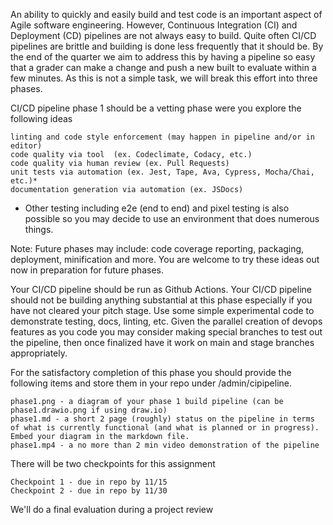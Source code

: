 An ability to quickly and easily build and test code is an important aspect of Agile software engineering.  However, Continuous Integration (CI) and Deployment (CD) pipelines are not always easy to build.  Quite often CI/CD pipelines are brittle and building is done less frequently that it should be. By the end of the quarter we aim to address this by having a pipeline so easy that a grader can make a change and push a new built to evaluate within a few minutes.  As this is not a simple task, we will break this effort into three phases. 

CI/CD pipeline phase 1 should be a vetting phase were you explore the following ideas

    linting and code style enforcement (may happen in pipeline and/or in editor)
    code quality via tool  (ex. Codeclimate, Codacy, etc.)
    code quality via human review (ex. Pull Requests)
    unit tests via automation (ex. Jest, Tape, Ava, Cypress, Mocha/Chai, etc.)*
    documentation generation via automation (ex. JSDocs)


* Other testing including e2e (end to end) and pixel testing is also possible so you may decide to use an environment that does numerous things.

Note: Future phases may include: code coverage reporting, packaging, deployment, minification and more.  You are welcome to try these ideas out now in preparation for future phases.

Your CI/CD pipeline should be run as Github Actions.   Your CI/CD pipeline should not be building anything substantial at this phase especially if you have not cleared your pitch stage.  Use some simple experimental code to demonstrate testing, docs, linting, etc.  Given the parallel creation of devops features as you code you may consider making special branches to test out the pipeline, then once finalized have it work on main and stage branches appropriately.

For the satisfactory completion of this phase you should provide the following items and store them in your repo under /admin/cipipeline.

    phase1.png - a diagram of your phase 1 build pipeline (can be phase1.drawio.png if using draw.io)
    phase1.md - a short 2 page (roughly) status on the pipeline in terms of what is currently functional (and what is planned or in progress). Embed your diagram in the markdown file.
    phase1.mp4 - a no more than 2 min video demonstration of the pipeline

 

There will be two checkpoints for this assignment

    Checkpoint 1 - due in repo by 11/15
    Checkpoint 2 - due in repo by 11/30

We'll do a final evaluation during a project review
